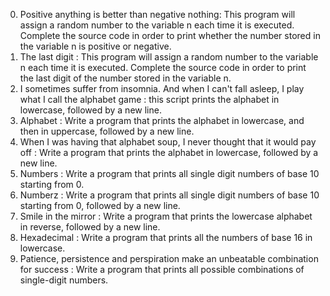 0. Positive anything is better than negative nothing: This program will assign a random number to the variable n each time it is executed. Complete the source code in order to print whether the number stored in the variable n is positive or negative.
1. The last digit : This program will assign a random number to the variable n each time it is executed. Complete the source code in order to print the last digit of the number stored in the variable n.
2. I sometimes suffer from insomnia. And when I can't fall asleep, I play what I call the alphabet game : this script prints the alphabet in lowercase, followed by a new line.
3. Alphabet : Write a program that prints the alphabet in lowercase, and then in uppercase, followed by a new line.
4. When I was having that alphabet soup, I never thought that it would pay off : Write a program that prints the alphabet in lowercase, followed by a new line.
5. Numbers : Write a program that prints all single digit numbers of base 10 starting from 0.
6. Numberz : Write a program that prints all single digit numbers of base 10 starting from 0, followed by a new line.
7. Smile in the mirror : Write a program that prints the lowercase alphabet in reverse, followed by a new line.
8. Hexadecimal : Write a program that prints all the numbers of base 16 in lowercase.
9. Patience, persistence and perspiration make an unbeatable combination for success : Write a program that prints all possible combinations of single-digit numbers.
